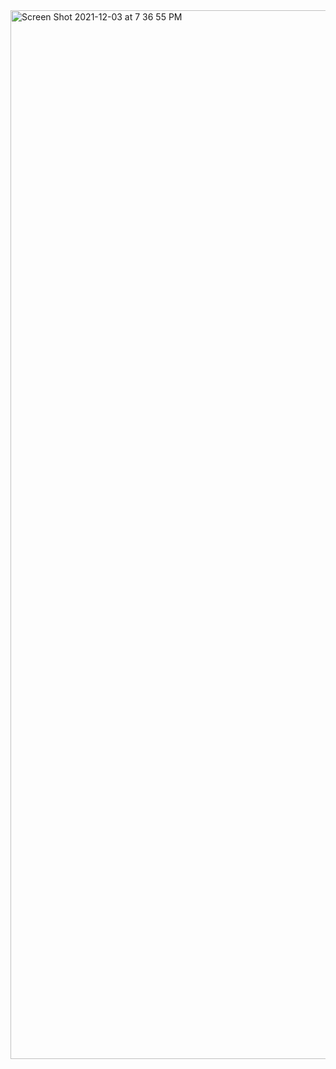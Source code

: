 <img width="1678" alt="Screen Shot 2021-12-03 at 7 36 55 PM" src="https://user-images.githubusercontent.com/53303655/144689582-9ec91e31-d308-4eb3-904f-973180ff4c9a.png">
